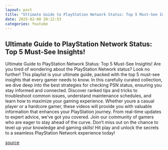 ```yaml
---
layout: post
title: "Ultimate Guide to PlayStation Network Status: Top 5 Must-See Insights!"
date: 2025-02-08 20:12:53
categories: Youtube
---
```


## Ultimate Guide to PlayStation Network Status: Top 5 Must-See Insights!

Ultimate Guide to PlayStation Network Status: Top 5 Must-See Insights!
Are you tired of wondering about the PlayStation Network status? Look no further! This playlist is your ultimate guide, packed with the top 5 must-see insights that every gamer needs to know. 
In this carefully curated collection, we dive deep into the best strategies for checking PSN status, ensuring you stay informed and connected. Discover ranked tips and tricks to troubleshoot common issues, understand maintenance schedules, and learn how to maximize your gaming experience. 
Whether youre a casual player or a hardcore gamer, these videos will provide you with valuable information that enhances your PlayStation journey. From real-time updates to expert advice, we’ve got you covered. 
Join our community of gamers who are eager to stay ahead of the curve. Don’t miss out on the chance to level up your knowledge and gaming skills! Hit play and unlock the secrets to a seamless PlayStation Network experience today!

[source](https://www.youtube.com/playlist?list=PL0cZAtbAu9PhnXsBjDJeMu6r5Y4oJtceD)